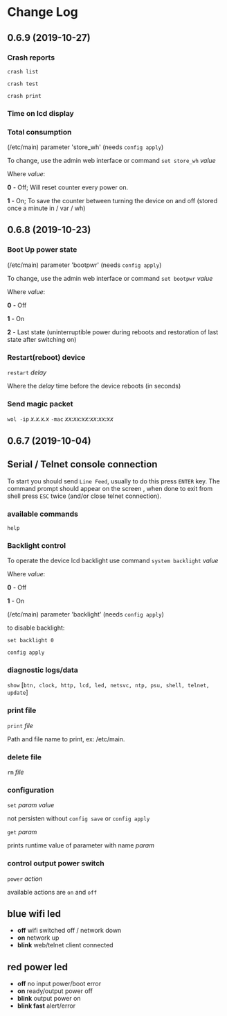 
# Change Log

## 0.6.9 (2019-10-27)

### Crash reports

`crash list`

`crash test`

`crash print`

### Time on lcd display

### Total consumption

(/etc/main) parameter 'store_wh' (needs `config apply`)

To change, use the admin web interface or command  `set store_wh` *value*

Where *value*:

**0** - Off; Will reset counter every power on.

**1** - On; To save the counter between turning the device on and off (stored once a minute in / var / wh)

## 0.6.8 (2019-10-23)

### Boot Up power state

(/etc/main) parameter 'bootpwr' (needs `config apply`)

To change, use the admin web interface or command `set bootpwr` *value*

Where *value*:

**0** - Off

**1** - On

**2** - Last state (uninterruptible power during reboots and restoration of last state after switching on)

### Restart(reboot) device

`restart` *delay*

Where the *delay* time before the device reboots (in seconds)

### Send magic packet

`wol -ip` *x.x.x.x* `-mac` *xx:xx:xx:xx:xx:xx*

## 0.6.7 (2019-10-04)

## Serial / Telnet console connection

To start you should send `Line Feed`, usually to do this press `ENTER` key. The command prompt should appear on the screen , when done to exit from shell press `ESC` twice (and/or close telnet connection).

### available commands

`help`

### Backlight control

To operate the device lcd backlight use command `system backlight` *value*

Where *value*:

**0** - Off

**1** - On

(/etc/main) parameter 'backlight' (needs `config apply`)

to disable backlight:

`set backlight 0`

`config apply`

### diagnostic logs/data

`show` [`btn, clock, http, lcd, led, netsvc, ntp, psu, shell, telnet, update`]

### print file

`print` *file*

Path and file name to print, ex: /etc/main.

### delete file

`rm` *file*

### configuration

`set` *param* *value*

not persisten without `config save` or `config apply`

`get` *param*

prints runtime value of parameter with name *param*

### control output power switch

`power` *action*

available actions are `on` and `off`

## blue wifi led

- **off** wifi switched off / network down
- **on** network up
- **blink** web/telnet client connected

## red power led

- **off** no input power/boot error
- **on** ready/output power off
- **blink** output power on
- **blink fast** alert/error
